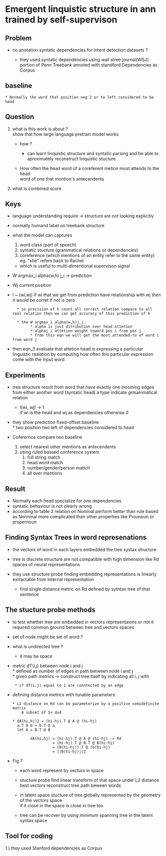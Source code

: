 # Emergent linquistic structure in ann trained by self-supervison 


 Problem  
---

 * no anotation syntatic dependencies 
      for intent detection datasets ? 


    * they used syntatic dependencies using wall stree journal(WSJ) portion of Penn Treebank annoted with standford Dependencies as Corpus   
 
 baseline 
---
 
    * Normally the word that position neg 2 or to left considered to be head  

 Question 
---
 1) what is this work is about ?   
   show that how large language pretrain model works
      
      * how ?  
          * can learn linquistic structure and syntatic parsing and be able to aproximately reconstruct linquistic stucture   

      * How often the head word of a coreferent metion most attends to the head   
      word of one that montion's antecendents

  
 2) what is combined score 

      
  
 Keys
--- 
 * language understanding require -> structure are not looking explicitly 
 * normally humand label on treebank structure
 * what the model can captures 
      1. word class (part of speech)
      2. syntatic stucture (grammatical relations or dependencies) 
      3. coreference (which mentions of an entity refer to the same entity) eg. "she" refers back to Rachel
      
      * which is useful to multi-dimentional supervison signal 

  * W argmax_i alpha(w,h) j_i -> prediction   
  * Wj current position  
  * l ~ (wi,wj) if wi that we get from prediction have relationship with wj 
          then it would be corret if not is zero 

          * so precision of h count all correct relation compare to all real relation then we can get accuracy of this prediction of h  

          * the W argmax_i alpha(w,h)j_i 
                * alpha is just ditribution over head attetion  
                * alphaj_i attetion weight toward pos i from pos j 
                * from this eqn we will get the most attended-to of word i from word j  


   * then eqn_3 evaluate that attetion head is expressing a particular linguistic realation by computing how often this particular expression come with the input word     
          

 Experiments
---
 
 * tree structure result from word that have exactly one incoming edges from either another word (syntatic head) a type indicate grmammatical relation 

   * l(wi, wj)  -> 1  
        if wi is the head and wj as dependencies otherwise 0   
 
 * they show prediction fixed-offset baseline  
       * two position two left of dependencies considered to head  

  * Coferernce  compare two baseline 
       
       1) select nearest other mentions as antecendents
       2) using ruled bassed conference system 
          1) full string match   
          2) head word match  
          3) number/gender/person mattch
          4) all over mentions
         
     
 Result 
--- 
  * Normally each head specialize for one dependencies
  * syntatic behaviour is not clearly wrong 
  * according to table 2 relation on Nominal perform better than rule based as Norminal more complicated than other properties like   Prounoun or propernoun 

 Finding Syntax Trees in word represenations  
---
* the vectors of word in each layers embedded the tree systax structure
* tree is discrete structure are not compatible with high dimension like Rd spaces of neural representations

* they use structure probe finding embedding representations is linearly extractable from internal representation     
   * find single distance metric on Rd defined by sytntax tree of that sentence 

 The stucture probe methods 
---
 
  * to test whether tree are embedded in vectors representaions or not  it required common ground between  tree and vectors spaces 
  
  * set of node might be set of word ?   

  * what is undirected tree ? 
     * it may be space

  * metric dT(i,j) between node i and j    
         * defined as number of edges in path between node i and j  
         * given path metrics -> construct tree itself by indicating all i, j with    

         * if dT(i,j) equal to 1 are conntected by an edge  

  * defining distance metrics with tunable parameters 
        
        * L2 distance on Rd can be parameterize by a positive semidefinite matrix
            A subset of S+ dxd
            
        * dA(hi,hj)2 = (hi-hj).T @ A @ (hi-hj)
          a.T @ b = b.T @ a
          let A = B.T @ B

                dA(hi,hj) = (hi-hj).T @ A @ (hi-hj) -> Rd
                          = (hi-hj).T @ B.T @ B(hi-hj) 
                          = (B(hi-hj)).T @ (b(hi-hj) 
                          = ||B(hi-hj)||2

   * Fig 7
      
     * each word represent by vectors in space  
     * stucture probe find linear transform of that space under L2 distance best vectors reconstruct tree path beween words
     
     * in latent space stucture of tree globally represented by the geometry of the vectors space    
         if it close in the space is close in tree too 
          

     * tree can be recover by using minimum spanning tree in the latent syntax space 


Tool for coding 
---
 1.) they used Stanford dependencies as Corpus 

